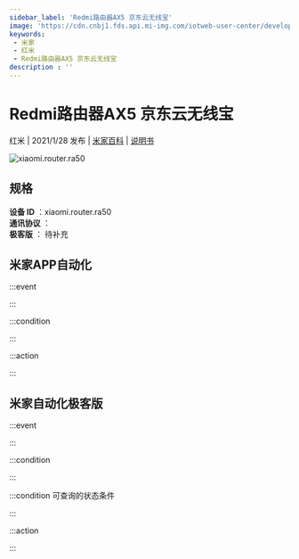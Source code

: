 ```yaml
---
sidebar_label: 'Redmi路由器AX5 京东云无线宝'
image: 'https://cdn.cnbj1.fds.api.mi-img.com/iotweb-user-center/developer_1679048938804DHUqZA01.png?GalaxyAccessKeyId=AKVGLQWBOVIRQ3XLEW&Expires=9223372036854775807&Signature=hFl4eutPnshUOLg1BxFRKcg5Qio='
keywords: 
 - 米家
 - 红米
 - Redmi路由器AX5 京东云无线宝
description : ''
---
```

# Redmi路由器AX5 京东云无线宝

红米 | 2021/1/28 发布 | [米家百科](https://home.mi.com/webapp/content/baike/product/index.html?model=xiaomi.router.ra50) | [说明书](https://home.mi.com/views/introduction.html?model=xiaomi.router.ra50&region=cn)

![xiaomi.router.ra50](https://cdn.cnbj1.fds.api.mi-img.com/iotweb-user-center/developer_1679048938804DHUqZA01.png?GalaxyAccessKeyId=AKVGLQWBOVIRQ3XLEW&Expires=9223372036854775807&Signature=hFl4eutPnshUOLg1BxFRKcg5Qio=)

## 规格  
> 
**设备 ID** ：xiaomi.router.ra50  
**通讯协议** ：  
**极客版**  ： 待补充 


## 米家APP自动化  

:::event  

:::

:::condition  

:::

:::action   

:::

## 米家自动化极客版  

:::event  

:::

:::condition  

:::

:::condition 可查询的状态条件  

:::

:::action  

:::

        
